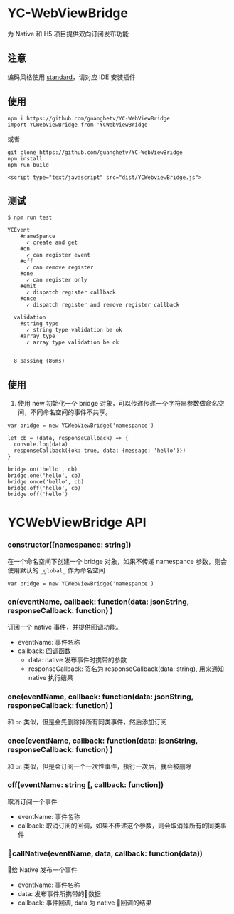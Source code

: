 # YC-WebViewBridge
为 Native 和 H5 项目提供双向订阅发布功能

## 注意
编码风格使用 [standard](https://standardjs.com/readme-zhcn.html)，请对应 IDE 安装插件

## 使用
```
npm i https://github.com/guanghetv/YC-WebViewBridge
import YCWebViewBridge from 'YCWebViewBridge'
```
或者
```
git clone https://github.com/guanghetv/YC-WebViewBridge
npm install
npm run build

<script type="text/javascript" src="dist/YCWebviewBridge.js">
```

## 测试
```
$ npm run test

YCEvent
    #nameSpance
      ✓ create and get
    #on
      ✓ can register event
    #off
      ✓ can remove register
    #one
      ✓ can register only
    #emit
      ✓ dispatch register callback
    #once
      ✓ dispatch register and remove register callback

  validation
    #string type
      ✓ string type validation be ok
    #array type
      ✓ array type validation be ok


  8 passing (86ms)
```

## 使用
1. 使用 new 初始化一个 bridge 对象，可以传递传递一个字符串参数做命名空间，不同命名空间的事件不共享。
```
var bridge = new YCWebViewBridge('namespance')

let cb = (data, responseCallback) => {
  console.log(data)
  responseCallback({ok: true, data: {message: 'hello'}})
}

bridge.on('hello', cb)
bridge.one('hello', cb)
bridge.once('hello', cb)
bridge.off('hello', cb)
bridge.off('hello')
```

# YCWebViewBridge API

### constructor([namespance: string])
在一个命名空间下创建一个 bridge 对象，如果不传递 namespance 参数，则会使用默认的 `_global_` 作为命名空间
```
var bridge = new YCWebViewBridge('namespance')
```

### on(eventName, callback: function(data: jsonString, responseCallback: function) )
订阅一个 native 事件，并提供回调功能。
- eventName: 事件名称
- callback: 回调函数
  - data: native 发布事件时携带的参数
  - responseCallback: 签名为 responseCallback(data: string), 用来通知 native 执行结果

### one(eventName, callback: function(data: jsonString, responseCallback: function) )
和 `on` 类似，但是会先删除掉所有同类事件，然后添加订阅

### once(eventName, callback: function(data: jsonString, responseCallback: function) )
和 `on` 类似，但是会订阅一个一次性事件，执行一次后，就会被删除

### off(eventName: string [, callback: function])
取消订阅一个事件
- eventName: 事件名称
- callback: 取消订阅的回调，如果不传递这个参数，则会取消掉所有的同类事件

### callNative(eventName, data, callback: function(data))
给 Native 发布一个事件
- eventName: 事件名称
- data: 发布事件所携带的数据
- callback: 事件回调, data 为 native 回调的结果




